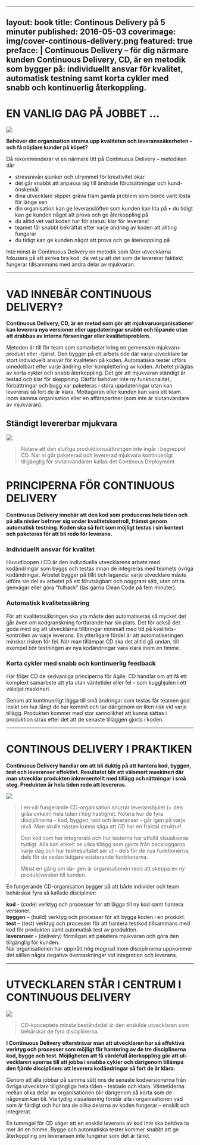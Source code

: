 ---
layout: book
title: Continous Delivery på 5 minuter
published: 2016-05-03
coverimage: img/cover-continous-delivery.png
featured: true 
preface: |
    Continuous Delivery – för dig närmare kunden 
    Continuous Delivery, CD, är en metodik som bygger på:
    individuellt ansvar för kvalitet,
    automatisk testning samt
    korta cykler med snabb och kontinuerlig återkoppling.
---------------------------------------------------------

# EN VANLIG DAG PÅ JOBBET ...

![](../img/en-dag-pa-jobbet.png)

**Behöver din organisation strama upp kvaliteten och leveranssäkerheten – och få nöjdare kunder på köpet?**

Då rekommenderar vi en närmare titt på Continuous Delivery – metodiken där
- stressnivån sjunker och utrymmet för kreativitet ökar
- det går snabbt att anpassa sig till ändrade förutsättningar och kund-
  önskemål
- dina utvecklare slipper gräva fram gamla problem som borde varit lösta
  för länge sen
- din organisation kan ge leveranslöften som kunden kan lita på • du tidigt kan ge kunden något att prova och ge 
  återkoppling på
- du alltid vet vad koden har för status: klar för leverans!
- teamet får snabbt bekräftat efter varje ändring av koden att allting fungerar
- du tidigt kan ge kunden något att prova och ge återkoppling på

Inte minst är Continuous Delivery en metodik som låter utvecklarna fokusera på att skriva bra kod; 
de vet ju att det som de levererar faktiskt fungerar tillsammans med andra delar av mjukvaran.

----------

# VAD INNEBÄR CONTINUOUS DELIVERY?

**Continuous Delivery, CD, är en metod som gör att mjukvaruorganisationer kan leverera 
nya versioner eller uppdateringar snabbt och löpande utan att drabbas av interna förseningar 
eller kvalitetsproblem.**

Metoden är till för team som samarbetar kring en gemensam mjukvaru- produkt eller -tjänst. 
Den bygger på ett arbets öde där varje utvecklare tar stort individuellt ansvar för kvaliteten på koden. 
Automatiska tester utförs omedelbart efter varje ändring eller komplettering av koden. Arbetet präglas 
av korta cykler och snabb återkoppling. Det gör att mjukvaran ständigt är testad och klar för skeppning. 
Därför behöver inte ny funktionalitet, förbättringar och bugg xar paketeras i stora uppdateringar utan 
kan levereras så fort de är klara.
Mottagaren eller kunden kan vara ett team inom samma organisation eller en affärspartner 
(som inte är slutanvändare av mjukvaran).

## Ständigt levererbar mjukvara

![](../img/cd-puzzle.png)

 > Notera att den slutliga produktionssättningen inte ingår i begreppet CD. När vi gör paketerad och 
   levererad mjukvara  kontinuerligt tillgänglig för slutanvändaren kallas det Continous Deployment 
   

# PRINCIPERNA FÖR CONTINUOUS DELIVERY

**Continuous Delivery innebär att den kod som produceras hela tiden och på alla nivåer befnner sig under 
kvalitetskontroll, främst genom automatisk testning. Koden ska så fort som möjligt testas i sin kontext 
och paketeras för att bli redo för leverans.**

### Individuellt ansvar för kvalitet

Huvudloopen i CD är den individuella utvecklarens arbete med kodändringar som byggs och testas innan 
de integreras med teamets övriga kodändringar. Arbetet bygger på tillit och laganda: varje utvecklare 
måste utföra sin del av arbetet på ett förutsägbart och noggrant sätt, utan att ta genvägar eller göra 
”fulhack” (läs gärna Clean Code på fem minuter).

### Automatisk kvalitetssäkring

För att kvalitetssäkringen ska  yta måste den automatiseras så mycket det går även om kodgranskning 
fortfarande har sin plats. Det för också det goda med sig att utvecklarna tillbringar minimalt med 
tid på kvalitets- kontrollen av varje leverans. En ytterligare fördel är att automatiseringen minskar 
risken för fel. När man tillämpar CD ska det alltid gå undan; till exempel bör testningen av nya 
kodändringar vara klara inom en timme.

### Korta cykler med snabb och kontinuerlig feedback

Här följer CD de sedvanliga principerna för Agile. CD handlar om att få ett komplext samarbete 
att  yta utan väntetider eller fel – som kugghjulen i ett väloljat maskineri.

Genom att kontinuerligt lägga till små ändringar som testas får teamen god insikt om hur långt 
de har kommit och tar därigenom en liten risk vid varje tillägg. Produkten kommer med stor 
sannolikhet att kunna sättas i produktion strax efter det att de senaste tilläggen gjorts i koden.

------

# CONTINOUS DELIVERY I PRAKTIKEN

**Continuous Delivery handlar om att bli duktig på att hantera kod, byggen, test och 
leveranser effektivt. Resultatet blir ett välsmort maskineri där man utvecklar produkten
inkrementellt med tillägg och rättningar i små steg. Produkten är hela tiden redo att levereras.**

![](../img/cd-in-practice.png)

> I en väl fungerande CD-organisation snurrar leveranshjulet (= den gråa cirkeln) hela tiden i hög hastighet.
  Notera hur de fyra disciplinerna – kod, byggen, test och leveranser – går igen på varje nivå. Man skulle 
  nästan kunna säga att CD har en fraktal struktur!
>  
> Den kod som har integrerats och hur testerna har utfallit visualiseras tydligt. Alla kan enkelt se vilka 
  tillägg som gjorts från backloggarna varje dag och hur testresultatet ser ut – dels för de nya funktionerna, 
  dels för de sedan tidigare existerande funktionerna.
>
> Minst en gång om da- gen är organisationen redo att skeppa en
  ny produktversion till kunden.  

En fungerande CD-organisation bygger på att
både individer och team behärskar fyra så kallade discipliner:

**kod** - (code) verktyg och processer för att lägga till ny kod samt hantera versioner.   
**byggen** – (build) verktyg och processer för att bygga koden i en produkt.  
**test** – (test) verktyg och processer för att hantera testkod tillsammans med 
kod för produkten samt automatisk test av produkten.  
**leveranser** - (delivery) förmågan att paketera mjukvaran och göra den tillgänglig för kunden.  
När organisationen har uppnått hög mognad inom disciplinerna uppkommer det sällan några negativa 
överraskningar vid integration och leverans.

-----

# UTVECKLAREN STÅR I CENTRUM I CONTINUOUS DELIVERY

![](../img/cd-developer.png)

> CD-konceptets minsta beståndsdel är den enskilde utvecklaren som behärskar de fyra disciplinerna.

**I Continuous Delivery eftersträvar man att utvecklaren har så effektiva verktyg och processer 
som möjligt för hantering av de tre disciplinerna kod, bygge och test. Möjligheten att få värdefull 
återkoppling gör att ut- vecklaren sporras till att jobba i snabba cykler och därigenom tillämpa 
den fjärde disciplinen: att leverera kodändringar så fort de är klara.**

Genom att alla jobbar på samma sätt  nns de senaste kodversionerna från övriga utvecklare tillgängliga 
hela tiden – testade och klara. Väntetiderna mellan olika delar av organisationen blir därigenom så 
korta som de någonsin kan bli. Via tydlig visualisering förstår alla i organisationen vad som är färdigt 
och hur bra de olika delarna av koden fungerar – enskilt och integrerat.

En tumregel för CD säger att en enskild leverans av kod inte ska behöva ta mer än en timme. 
Bygge och automatiska tester kommer snabbt att ge återkoppling om leveransen inte fungerar som det är tänkt.

